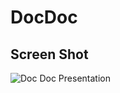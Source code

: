 # DocDoc



## Screen Shot
![Doc Doc Presentation](https://github.com/user-attachments/assets/472a9426-83ea-4559-936d-2e7463f2e358)
